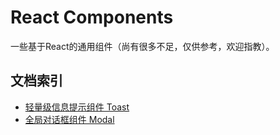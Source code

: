 # React Components

一些基于React的通用组件（尚有很多不足，仅供参考，欢迎指教）。

## 文档索引

- [轻量级信息提示组件 Toast](https://github.com/clancysong/react-components/blob/master/docs/toast.md)
- [全局对话框组件 Modal](https://github.com/clancysong/react-components/blob/master/docs/modal.md)
